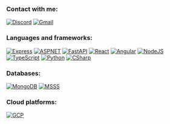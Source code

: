 ### Contact with me:

[![Discord](https://img.shields.io/badge/ricaidito-%237289DA.svg?style=for-the-badge&logo=discord&logoColor=white)](https://discordapp.com/users/263535106747006977)
[![Gmail](https://img.shields.io/badge/ricaiditodev@gmail.com-f44336?style=for-the-badge&logo=gmail&logoColor=white)](ricaiditodev@gmail.com)

### Languages and frameworks:

[![Express](https://img.shields.io/badge/Express-333331?style=for-the-badge&logo=express&logoColor=white)]()
[![ASPNET](https://img.shields.io/badge/ASP.NET-512bd4?style=for-the-badge&logo=dotnet&logoColor=white)]()
[![FastAPI](https://img.shields.io/badge/FastAPI-05988a?style=for-the-badge&logo=fastapi&logoColor=white)]()
[![React](https://img.shields.io/badge/React-black?style=for-the-badge&logo=react)]()
[![Angular](https://img.shields.io/badge/Angular-dd0031?style=for-the-badge&logo=angular&logoColor=white)]()
[![NodeJS](https://img.shields.io/badge/Node.JS-689f63?style=for-the-badge&logo=node.js&logoColor=white)]()
[![TypeScript](https://img.shields.io/badge/TypeScript-017acb?style=for-the-badge&logo=typescript&logoColor=white)]()
[![Python](https://img.shields.io/badge/Python-3476ab?style=for-the-badge&logo=python&logoColor=white)]()
[![CSharp](https://img.shields.io/badge/C%23-280068?style=for-the-badge&logo=csharp&logoColor=white)]()

### Databases:

[![MongoDB](https://img.shields.io/badge/MongoDB-7fb792?style=for-the-badge&logo=mongodb)]()
[![MSSS](https://img.shields.io/badge/Microsoft%20SQL%20Server-bd071d?style=for-the-badge&logo=microsoft%20sql%20server&logoColor=white)]()

### Cloud platforms:

[![GCP](https://img.shields.io/badge/Google%20Cloud-gray?style=for-the-badge&logo=google%20cloud)]()
